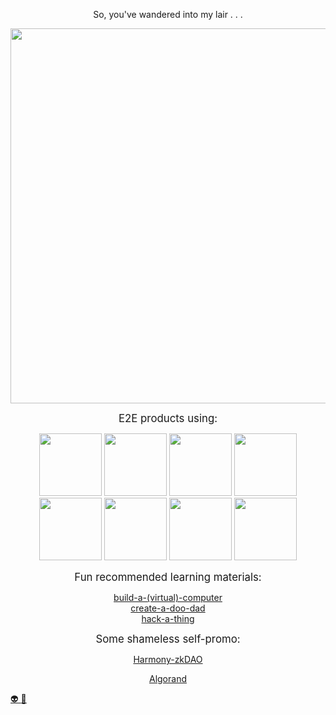 <p align="center">
  So, you've wandered into my lair . . . 
</p>

<p align="center">
  <img width="600em" src="https://github-profile-summary-cards.vercel.app/api/cards/profile-details?username=alienflip&theme=github_dark" />
</p>

<p align="center">
  <big>
    E2E products using:
  </big>
</p>

<p align="center">
  <img width="100em" src="https://img.shields.io/badge/c/c++-black.svg?style=for-the-badge&logo=circom&logoColor=ffdd54" />
  <img width="100em" src="https://img.shields.io/badge/unity-grey.svg?style=for-the-badge&logo=unity&logoColor=white" />
  <img width="100em" src="https://img.shields.io/badge/wolfram-red.svg?style=for-the-badge&logo=wolfram&logoColor=%23F7DF1E" />
  <img width="100em" src="https://img.shields.io/badge/solidity-%23363636.svg?style=for-the-badge&logo=solidity&logoColor=white" />
  <img width="100em" src="https://img.shields.io/badge/circom-green.svg?style=for-the-badge&logo=circom&logoColor=ffdd54" />
  <img width="100em" src="https://img.shields.io/badge/javascript-yellow.svg?style=for-the-badge&logo=javascript&logoColor=white" />
  <img width="100em" src="https://img.shields.io/badge/arduino-%23007ACC.svg?style=for-the-badge&logo=Arduino&logoColor=white" />
  <img width="100em" src="https://img.shields.io/badge/python-3670A0?style=for-the-badge&logo=python&logoColor=ffdd54" />
</p>

<p align="center">
  <big>
    Fun recommended learning materials:
  </big>
</p>

<p align="center">
  <a href="https://www.nand2tetris.org/">build-a-(virtual)-computer</> <br>
  <a href="https://learn.sparkfun.com/?_ga=2.92506973.1781630498.1648479078-1801607459.1648341636">create-a-doo-dad</> </br>
  <a href="https://overthewire.org/wargames/">hack-a-thing</a> </br>
</p>

<p align="center">
  <big>
    Some shameless self-promo:
  </big>
</p>

<p align="center">
  <a href="https://zku.one/meet-the-tas">Harmony-zkDAO</><br>
</p>

<p align="center">
  <a href="https://www.youtube.com/watch?v=w-mOFqMcvdE&t=22080s">Algorand</><br>
</p>

<a align="center" href="https://www.youtube.com/watch?v=j5a0jTc9S10&ab_channel=YourUncleMoe">
👽     
</a>

<a align="center" href="https://www.youtube.com/watch?v=Yysz2dMyvC8&ab_channel=FernandaPistelli">
🥬   
</a>
